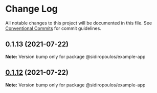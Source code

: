 # Change Log

All notable changes to this project will be documented in this file.
See [Conventional Commits](https://conventionalcommits.org) for commit guidelines.

## 0.1.13 (2021-07-22)

**Note:** Version bump only for package @sidiropoulos/example-app





## [0.1.12](https://github.com/HarrisSidiropoulos/lerna-example/compare/@sidiropoulos/example-app@0.1.11...@sidiropoulos/example-app@0.1.12) (2021-07-22)

**Note:** Version bump only for package @sidiropoulos/example-app
